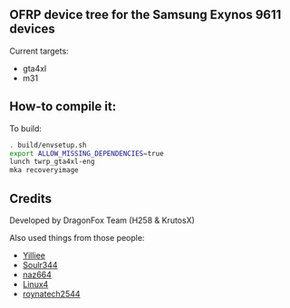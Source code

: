 ## OFRP device tree for the Samsung Exynos 9611 devices
Current targets:
- gta4xl
- m31

## How-to compile it:

To build:

```sh
. build/envsetup.sh
export ALLOW_MISSING_DEPENDENCIES=true
lunch twrp_gta4xl-eng
mka recoveryimage
```

## Credits 
Developed by DragonFox Team (H258 & KrutosX)

Also used things from those people:
 - [Yilliee](https://github.com/Yilliee)
 - [Soulr344](https://github.com/soulr344)
 - [naz664](https://github.com/naz664)
 - [Linux4](https://github.com/Linux4)
 - [roynatech2544](https://github.com/roynatech2544)
